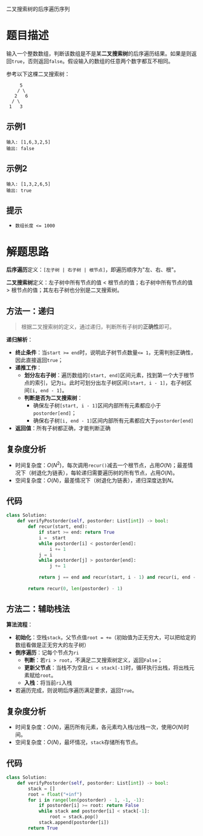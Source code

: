二叉搜索树的后序遍历序列

# 题目描述

输入一个整数数组，判断该数组是不是某**二叉搜索树**的后序遍历结果。如果是则返回`true`，否则返回`false`。假设输入的数组的任意两个数字都互不相同。

参考以下这棵二叉搜索树：

```
     5
    / \
   2   6
  / \
 1   3
```

## 示例1

```
输入: [1,6,3,2,5]
输出: false
```

## 示例2

```
输入: [1,3,2,6,5]
输出: true
```

## 提示

- `数组长度 <= 1000`

# 解题思路

**后序遍历**定义：`[左子树 | 右子树 | 根节点]`，即遍历顺序为"左、右、根"。

**二叉搜索树**定义：左子树中所有节点的值 < 根节点的值；右子树中所有节点的值 > 根节点的值；其左右子树也分别是二叉搜索树。

## 方法一：递归

> 根据二叉搜索树的定义，通过递归，判断所有子树的**正确性**即可。

**递归解析**：

- **终止条件**：当`start >= end`时，说明此子树节点数量`<= 1`，无需判别正确性，因此直接返回`true`；
- **递推工作**：
  - **划分左右子树**：遍历数组的`[start, end]`区间元素，找到第一个大于根节点的索引，记为`i`。此时可划分出左子树区间`[start, i - 1]`，右子树区间`[i, end - 1]`。
  - **判断是否为二叉搜索树**：
    - 确保左子树`[start, i - 1]`区间内部所有元素都应小于`postorder[end]`；
    - 确保右子树`[i, end - 1]`区间内部所有元素都应大于`postorder[end]`
- **返回值**：所有子树都正确，才能判断正确

## 复杂度分析

- 时间复杂度：$O(N^2)$，每次调用`recur()`减去一个根节点，占用$O(N)$；最差情况下（树退化为链表），每轮递归需要遍历树的所有节点，占用$O(N)$。
- 空间复杂度：$O(N)$，最差情况下（树退化为链表），递归深度达到$N$。

## 代码

```python
class Solution:
    def verifyPostorder(self, postorder: List[int]) -> bool:
        def recur(start, end):
            if start >= end: return True
            i =  start
            while postorder[i] < postorder[end]:
                i += 1
            j = i
            while postorder[j] > postorder[end]:
                j += 1
            
            return j == end and recur(start, i - 1) and recur(i, end - 1)
        
        return recur(0, len(postorder) - 1)
```

## 方法二：辅助栈法

**算法流程**：

- **初始化**：空栈`stack`，父节点值`root = +∞`（初始值为正无穷大，可以把给定的数组看做是正无穷大的左子树）
- **倒序遍历**：记每个节点为`ri`
  - **判断**：若`ri > root`，不满足二叉搜索树定义，返回`False`；
  - **更新父节点**：当栈不为空且`ri < stack[-1]`时，循环执行出栈，将出栈元素赋给`root`。
  - **入栈**：将当前`ri`入栈
- 若遍历完成，则说明后序遍历满足要求，返回`True`。

## 复杂度分析

- 时间复杂度：$O(N)$，遍历所有元素，各元素均入栈/出栈一次，使用$O(N)$时间。
- 空间复杂度：$O(N)$，最坏情况，`stack`存储所有节点。

## 代码

```python
class Solution:
    def verifyPostorder(self, postorder: List[int]) -> bool:
        stack = []
        root = float("+inf")
        for i in range(len(postorder) - 1, -1, -1):
            if postorder[i] >= root: return False
            while stack and postorder[i] < stack[-1]:
                root = stack.pop()
            stack.append(postorder[i])
        return True
```

